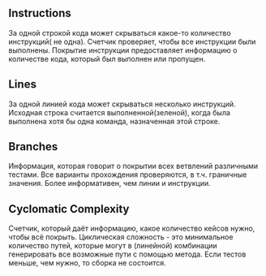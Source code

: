 ## Instructions

За одной строкой кода может скрываться какое-то количество инструкций( не одна). Счетчик проверяет, чтобы все инструкции были выполнены. Покрытие инструкции предоставляет информацию о количестве кода, который был выполнен или пропущен.
## Lines

За одной линией кода может скрываться несколько инструкций. Исходная строка считается выполненной(зеленой), когда была выполнена хотя бы одна команда, назначенная этой строке.

## Branches

Информация, которая говорит о покрытии всех ветвлений различными тестами. Все варианты прохождения проверяются, в т.ч. граничные значения. Более информативен, чем линии и инструкции. 

## Cyclomatic Complexity

Счетчик, который даёт информацию, какое количество кейсов нужно, чтобы всё покрыть. Циклическая сложность - это минимальное количество путей, которые могут в (линейной) комбинации генерировать все возможные пути с помощью метода. Если тестов  меньше, чем нужно, то сборка не состоится. 
